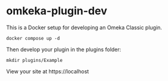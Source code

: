 # omkeka-plugin-dev

This is a Docker setup for developing an Omeka Classic plugin.

```
docker compose up -d
```

Then develop your plugin in the plugins folder:

```
mkdir plugins/Example
```

View your site at https://localhost

